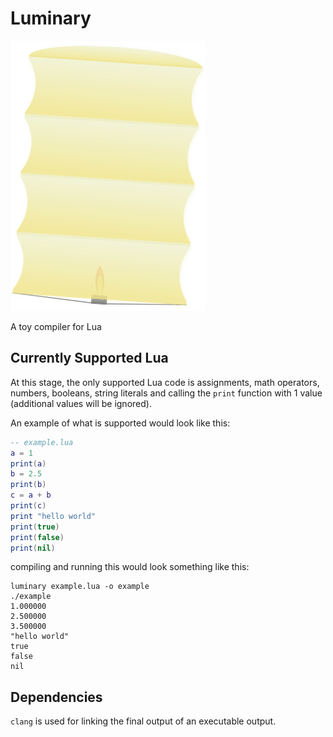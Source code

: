 # Luminary

![an animated luminary](./Luminary%20Logo.svg)

A toy compiler for Lua

## Currently Supported Lua

At this stage, the only supported Lua code is assignments, math operators, numbers, booleans, string
literals and calling the `print` function with 1 value (additional values will be ignored).

An example of what is supported would look like this:

```lua
-- example.lua
a = 1
print(a)
b = 2.5
print(b)
c = a + b
print(c)
print "hello world"
print(true)
print(false)
print(nil)
```

compiling and running this would look something like this:

```shell
luminary example.lua -o example
./example
1.000000
2.500000
3.500000
"hello world"
true
false
nil
```

## Dependencies

`clang` is used for linking the final output of an executable output.
